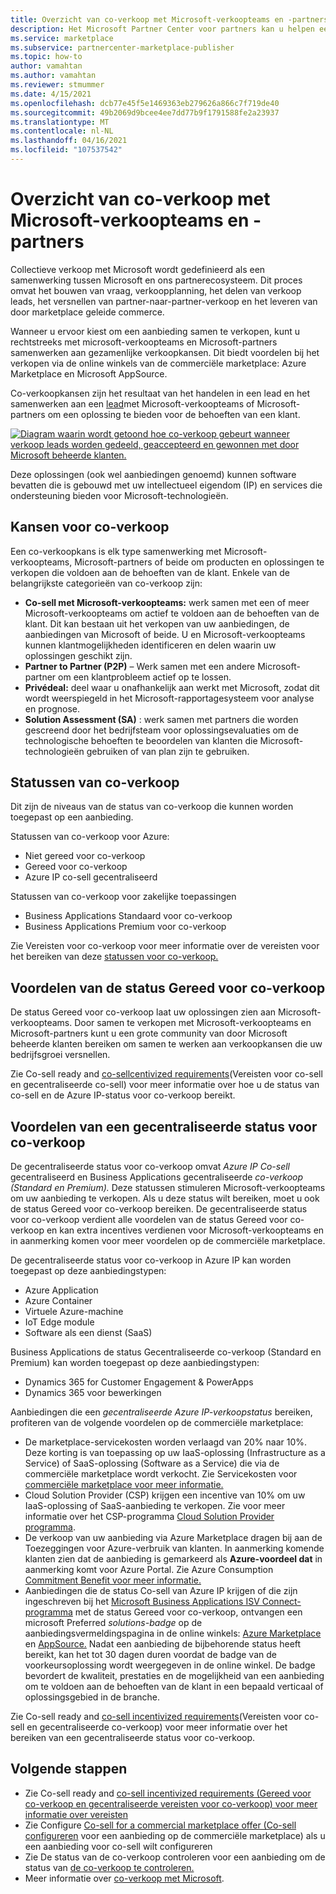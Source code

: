 ```yaml
---
title: Overzicht van co-verkoop met Microsoft-verkoopteams en -partners
description: Het Microsoft Partner Center voor partners kan u helpen een groot klantenbestand te bereiken en nieuwe verkopen te genereren.
ms.service: marketplace
ms.subservice: partnercenter-marketplace-publisher
ms.topic: how-to
author: vamahtan
ms.author: vamahtan
ms.reviewer: stmummer
ms.date: 4/15/2021
ms.openlocfilehash: dcb77e45f5e1469363eb279626a866c7f719de40
ms.sourcegitcommit: 49b2069d9bcee4ee7dd77b9f1791588fe2a23937
ms.translationtype: MT
ms.contentlocale: nl-NL
ms.lasthandoff: 04/16/2021
ms.locfileid: "107537542"
---
```

# <a name="co-sell-with-microsoft-sales-teams-and-partners-overview"></a>Overzicht van co-verkoop met Microsoft-verkoopteams en -partners

Collectieve verkoop met Microsoft wordt gedefinieerd als een samenwerking tussen Microsoft en ons partnerecosysteem. Dit proces omvat het bouwen van vraag, verkoopplanning, het delen van verkoop leads, het versnellen van partner-naar-partner-verkoop en het leveren van door marketplace geleide commerce.

Wanneer u ervoor kiest om een aanbieding samen te verkopen, kunt u rechtstreeks met microsoft-verkoopteams en Microsoft-partners samenwerken aan gezamenlijke verkoopkansen. Dit biedt voordelen bij het verkopen via de online winkels van de commerciële marketplace: Azure Marketplace en Microsoft AppSource.

Co-verkoopkansen zijn het resultaat van het handelen in een lead en het samenwerken aan een [lead](./partner-center-portal/commercial-marketplace-get-customer-leads.md)met Microsoft-verkoopteams of Microsoft-partners om een oplossing te bieden voor de behoeften van een klant.

[![Diagram waarin wordt getoond hoe co-verkoop gebeurt wanneer verkoop leads worden gedeeld, geaccepteerd en gewonnen met door Microsoft beheerde klanten.](./media/marketplace-publishers-guide/marketplace-co-sell-v2.png)](./media/marketplace-publishers-guide/marketplace-co-sell-v2.png#lightbox)

Deze oplossingen (ook wel aanbiedingen genoemd) kunnen software bevatten die is gebouwd met uw intellectueel eigendom (IP) en services die ondersteuning bieden voor Microsoft-technologieën.

## <a name="co-sell-opportunities"></a>Kansen voor co-verkoop

Een co-verkoopkans is elk type samenwerking met Microsoft-verkoopteams, Microsoft-partners of beide om producten en oplossingen te verkopen die voldoen aan de behoeften van de klant. Enkele van de belangrijkste categorieën van co-verkoop zijn:

- **Co-sell met Microsoft-verkoopteams:** werk samen met een of meer Microsoft-verkoopteams om actief te voldoen aan de behoeften van de klant. Dit kan bestaan uit het verkopen van uw aanbiedingen, de aanbiedingen van Microsoft of beide. U en Microsoft-verkoopteams kunnen klantmogelijkheden identificeren en delen waarin uw oplossingen geschikt zijn.
- **Partner to Partner (P2P)** – Werk samen met een andere Microsoft-partner om een klantprobleem actief op te lossen.
- **Privédeal:** deel waar u onafhankelijk aan werkt met Microsoft, zodat dit wordt weerspiegeld in het Microsoft-rapportagesysteem voor analyse en prognose.
- **Solution Assessment (SA)** : werk samen met partners die worden gescreend door het bedrijfsteam voor oplossingsevaluaties om de technologische behoeften te beoordelen van klanten die Microsoft-technologieën gebruiken of van plan zijn te gebruiken.

## <a name="co-sell-statuses"></a>Statussen van co-verkoop

Dit zijn de niveaus van de status van co-verkoop die kunnen worden toegepast op een aanbieding.

Statussen van co-verkoop voor Azure:

- Niet gereed voor co-verkoop
- Gereed voor co-verkoop
- Azure IP co-sell gecentraliseerd

Statussen van co-verkoop voor zakelijke toepassingen
- Business Applications Standaard voor co-verkoop
- Business Applications Premium voor co-verkoop  

Zie Vereisten voor co-verkoop voor meer informatie over de vereisten voor het bereiken van deze [statussen voor co-verkoop.](co-sell-requirements.md)

## <a name="benefits-of-co-sell-ready-status"></a>Voordelen van de status Gereed voor co-verkoop

De status Gereed voor co-verkoop laat uw oplossingen zien aan Microsoft-verkoopteams. Door samen te verkopen met Microsoft-verkoopteams en Microsoft-partners kunt u een grote community van door Microsoft beheerde klanten bereiken om samen te werken aan verkoopkansen die uw bedrijfsgroei versnellen.

Zie Co-sell ready and [co-sellcentivized requirements](co-sell-requirements.md)(Vereisten voor co-sell en gecentraliseerde co-sell) voor meer informatie over hoe u de status van co-sell en de Azure IP-status voor co-verkoop bereikt.

## <a name="benefits-of-co-sell-incentivized-status"></a>Voordelen van een gecentraliseerde status voor co-verkoop

De gecentraliseerde status voor co-verkoop omvat _Azure IP Co-sell_ gecentraliseerd en Business Applications gecentraliseerde  _co-verkoop (Standard en Premium)._ Deze statussen stimuleren Microsoft-verkoopteams om uw aanbieding te verkopen. Als u deze status wilt bereiken, moet u ook de status Gereed voor co-verkoop bereiken. De gecentraliseerde status voor co-verkoop verdient alle voordelen van de status Gereed voor co-verkoop en kan extra incentives verdienen voor Microsoft-verkoopteams en in aanmerking komen voor meer voordelen op de commerciële marketplace.

De gecentraliseerde status voor co-verkoop in Azure IP kan worden toegepast op deze aanbiedingstypen:

- Azure Application
- Azure Container
- Virtuele Azure-machine
- IoT Edge module
- Software als een dienst (SaaS)

Business Applications de status Gecentraliseerde co-verkoop (Standard en Premium) kan worden toegepast op deze aanbiedingstypen:

- Dynamics 365 for Customer Engagement & PowerApps
- Dynamics 365 voor bewerkingen

Aanbiedingen die een _gecentraliseerde Azure IP-verkoopstatus_ bereiken, profiteren van de volgende voordelen op de commerciële marketplace:

- De marketplace-servicekosten worden verlaagd van 20% naar 10%. Deze korting is van toepassing op uw IaaS-oplossing (Infrastructure as a Service) of SaaS-oplossing (Software as a Service) die via de commerciële marketplace wordt verkocht. Zie Servicekosten voor [commerciële marketplace voor meer informatie.](marketplace-commercial-transaction-capabilities-and-considerations.md#commercial-marketplace-service-fees)
- Cloud Solution Provider (CSP) krijgen een incentive van 10% om uw IaaS-oplossing of SaaS-aanbieding te verkopen. Zie voor meer informatie over het CSP-programma [Cloud Solution Provider programma](cloud-solution-providers.md).
- De verkoop van uw aanbieding via Azure Marketplace dragen bij aan de Toezeggingen voor Azure-verbruik van klanten. In aanmerking komende klanten zien dat de aanbieding is gemarkeerd als **Azure-voordeel dat** in aanmerking komt voor Azure Portal. Zie Azure Consumption [Commitment Benefit voor meer informatie.](azure-consumption-commitment-benefit.md)
- Aanbiedingen die de status Co-sell van Azure IP krijgen of die zijn ingeschreven bij het [Microsoft Business Applications ISV Connect-programma](business-applications-isv-program.md) met de status Gereed voor co-verkoop, ontvangen een microsoft Preferred _solutions-badge_ op de aanbiedingsvermeldingspagina in de online winkels: [Azure Marketplace](https://azuremarketplace.microsoft.com/) en [AppSource.](https://appsource.microsoft.com/)   Nadat een aanbieding de bijbehorende status heeft bereikt, kan het tot 30 dagen duren voordat de badge van de voorkeursoplossing wordt weergegeven in de online winkel. De badge bevordert de kwaliteit, prestaties en de mogelijkheid van een aanbieding om te voldoen aan de behoeften van de klant in een bepaald verticaal of oplossingsgebied in de branche.

Zie Co-sell ready and [co-sell incentivized requirements](co-sell-requirements.md)(Vereisten voor co-sell en gecentraliseerde co-verkoop) voor meer informatie over het bereiken van een gecentraliseerde status voor co-verkoop.

## <a name="next-steps"></a>Volgende stappen

- Zie Co-sell ready and [co-sell incentivized requirements (Gereed voor co-verkoop en gecentraliseerde vereisten voor co-verkoop) voor meer informatie over vereisten](co-sell-requirements.md)
- Zie Configure [Co-sell for a commercial marketplace offer (Co-sell configureren](commercial-marketplace-co-sell.md) voor een aanbieding op de commerciële marketplace) als u een aanbieding voor co-sell wilt configureren
- Zie De status van de co-verkoop controleren voor een aanbieding om de status van [de co-verkoop te controleren.](co-sell-status.md)
- Meer informatie over [co-verkoop met Microsoft](https://partner.microsoft.com/membership/sell-with-microsoft).
